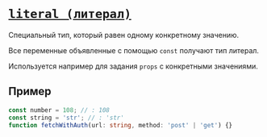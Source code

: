 # [`literal (литерал)`](../index.md/#специальные-типы)

Специальный тип, который равен одному конкретному значению.

Все переменные объявленные с помощью `const` получают тип литерал.

Используется например для задания `props` с конкретными значениями.

## Пример

```ts
const number = 108; // : 108
const string = 'str'; // : 'str'
function fetchWithAuth(url: string, method: 'post' | 'get') {}
```
